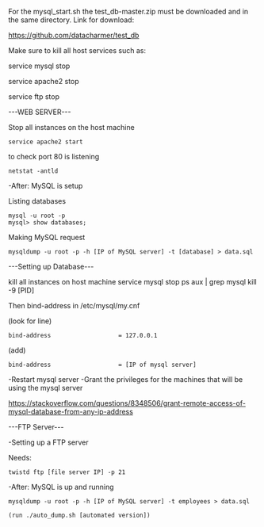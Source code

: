 For the mysql_start.sh the test_db-master.zip must be downloaded and in the same directory. Link for download:

https://github.com/datacharmer/test_db

Make sure to kill all host services such as:

service mysql stop

service apache2 stop

service ftp stop



---WEB SERVER---

Stop all instances on the host machine

	service apache2 start
	
to check port 80 is listening

	netstat -antld 

-After: MySQL is setup

Listing databases
	
	mysql -u root -p
	mysql> show databases;

Making MySQL request

	mysqldump -u root -p -h [IP of MySQL server] -t [database] > data.sql



---Setting up Database---

kill all instances on host machine
	service mysql stop
	ps aux | grep mysql
	kill -9 [PID]

Then bind-address in /etc/mysql/my.cnf

(look for line)

	bind-address                   = 127.0.0.1
(add)

	bind-address                   = [IP of mysql server]

-Restart mysql server
-Grant the privileges for the machines that will be using
the mysql server

https://stackoverflow.com/questions/8348506/grant-remote-access-of-mysql-database-from-any-ip-address


---FTP Server---

-Setting up a FTP server

Needs:

	twistd ftp [file server IP] -p 21


-After: MySQL is up and running

	mysqldump -u root -p -h [IP of MySQL server] -t employees > data.sql

	(run ./auto_dump.sh [automated version])






